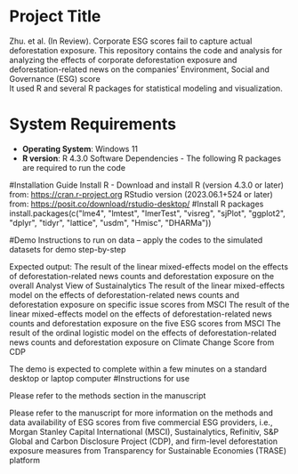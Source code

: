 # Project Title
Zhu. et al. (In Review). Corporate ESG scores fail to capture actual deforestation exposure.
This repository contains the code and analysis for analyzing the effects of corporate deforestation exposure and deforestation-related news on the companies’ Environment, Social and Governance (ESG) score  
It used R and several R packages for statistical modeling and visualization.

# System Requirements
- **Operating System**: Windows 11  
- **R version**: R 4.3.0
Software Dependencies - The following R packages are required to run the code

#Installation Guide
Install R - Download and install R (version 4.3.0 or later) from: https://cran.r-project.org
RStudio version (2023.06.1+524 or later) from: https://posit.co/download/rstudio-desktop/
#Install R packages
install.packages(c("lme4", "lmtest", "lmerTest", "visreg", "sjPlot", "ggplot2", 
  "dplyr", "tidyr", "lattice", "usdm", "Hmisc", "DHARMa"))

#Demo
Instructions to run on data – apply the codes to the simulated datasets for demo step-by-step

Expected output: 
The result of the linear mixed-effects model on the effects of deforestation-related news counts and deforestation exposure on the overall Analyst View of Sustainalytics
The result of the linear mixed-effects model on the effects of deforestation-related news counts and deforestation exposure on specific issue scores from MSCI
The result of the linear mixed-effects model on the effects of deforestation-related news counts and deforestation exposure on the five ESG scores from MSCI
The result of the ordinal logistic model on the effects of deforestation-related news counts and deforestation exposure on Climate Change Score from CDP

The demo is expected to complete within a few minutes on a standard desktop or laptop computer
#Instructions for use

Please refer to the methods section in the manuscript

Please refer to the manuscript for more information on the methods and data availability of ESG scores from five commercial ESG providers, i.e., Morgan Stanley Capital International (MSCI), Sustainalytics, Refinitiv, S&P Global and Carbon Disclosure Project (CDP), and firm-level deforestation exposure measures from Transparency for Sustainable Economies (TRASE) platform
